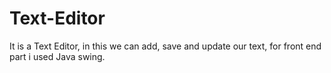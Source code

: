 # Text-Editor
It is a Text Editor, in this we can add, save and update our text, for front end part i used Java swing.
